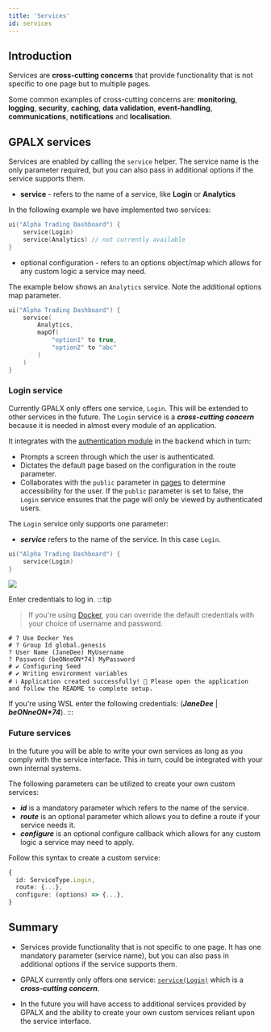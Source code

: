 ```yaml
---
title: 'Services'
id: services
---
```


## Introduction

Services are **cross-cutting concerns** that provide functionality that is not specific to one page but to multiple pages. 

Some common examples of cross-cutting concerns are:
**monitoring**, **logging**, **security**, **caching**, **data** **validation**, **event-handling**, **communications**, **notifications** and **localisation**.

## GPALX services
Services are enabled by calling the `service` helper. The service name is the only parameter required, but you can also pass in additional options if the service supports them.

- **service** - refers to the name of a service, like **Login** or **Analytics**

In the following example we have implemented two services:

```kotlin
ui("Alpha Trading Dashboard") {
    service(Login)
    service(Analytics) // not currently available
}
```
- optional configuration - refers to an options object/map which allows for any custom logic a service may need.

The example below shows an `Analytics` service. Note the additional options map parameter.
```kotlin
ui("Alpha Trading Dashboard") {
    service(
        Analytics, 
        mapOf(
            "option1" to true, 
            "option2" to "abc"
        )
    )
}
```
### Login service

Currently GPALX only offers one service, `Login`. This will be extended to other services in the future. The `Login` service is a **_cross-cutting concern_** because it is needed in almost every module of an application. 

It integrates with the [authentication module](../../../server/access-control/introduction/) in the backend which in turn:
- Prompts a screen through which the user is authenticated.
- Dictates the default page based on the configuration in the route parameter.
- Collaborates with the `public` parameter in [pages](../../../gpalx/user-interface/pages/#page-structure) to determine accessibility for the user. If the `public` parameter is set to false, the `Login` service ensures that the page will only be viewed by authenticated users. 

The `Login` service only supports one parameter:
- **_service_** refers to the name of the service. In this case `Login`.

```kotlin
ui("Alpha Trading Dashboard") {
    service(Login)
}
```
![](/img/login-screen.PNG)

Enter credentials to log in. 
:::tip
>If you're using [Docker](../../../gpalx/quick-start/create-application/#configuration), you can override the default credentials with your choice of username and password.

```shell
# ? Use Docker Yes
# ? Group Id global.genesis
? User Name (JaneDee) MyUsername
? Password (beONneON*74) MyPassword
# ✔ Configuring Seed
# ✔ Writing environment variables
# ℹ Application created successfully! 🎉 Please open the application and follow the README to complete setup.
```
If you're using WSL enter the following credentials: (**_JaneDee_** | **_beONneON*74_**). 
:::

### Future services

In the future you will be able to write your own services as long as you comply with the service interface. This in turn, could be integrated with your own internal systems.

The following parameters can be utilized to create your own custom services:

- **_id_** is a mandatory parameter which refers to the name of the service.
- **_route_** is an optional parameter which allows you to define a route if your service needs it.
- **_configure_** is an optional configure callback which allows for any custom logic a service may need to apply.

Follow this syntax to create a custom service: 

```ts
{
  id: ServiceType.Login,
  route: {...},
  configure: (options) => {...},
}
```
## Summary

- Services provide functionality that is not specific to one page. It has one mandatory parameter (service name), but you can also pass in additional options if the service supports them.

- GPALX currently only offers one service: [`service(Login)`](../../../gpalx/user-interface/services/#login-service) which is a **_cross-cutting concern_**.

- In the future you will have access to additional services provided by GPALX and the ability to create your own custom services reliant upon the service interface.

